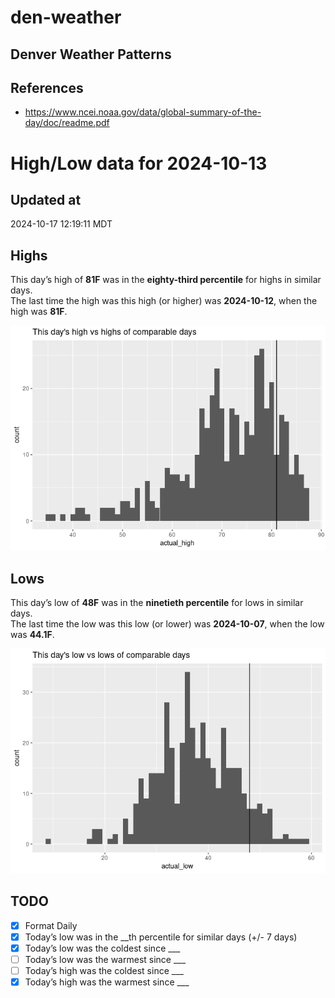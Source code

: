 

# den-weather

## Denver Weather Patterns

## References

- <https://www.ncei.noaa.gov/data/global-summary-of-the-day/doc/readme.pdf>

# High/Low data for 2024-10-13

## Updated at

2024-10-17 12:19:11 MDT

## Highs

This day’s high of **81F** was in the **eighty-third percentile** for
highs in similar days.  
The last time the high was this high (or higher) was **2024-10-12**,
when the high was **81F**.

![](readme_files/figure-commonmark/unnamed-chunk-4-1.png)

## Lows

This day’s low of **48F** was in the **ninetieth percentile** for lows
in similar days.  
The last time the low was this low (or lower) was **2024-10-07**, when
the low was **44.1F**.

![](readme_files/figure-commonmark/unnamed-chunk-6-1.png)

## TODO

- [x] Format Daily
- [x] Today’s low was in the \_\_th percentile for similar days (+/- 7
  days)
- [x] Today’s low was the coldest since \_\_\_
- [ ] Today’s low was the warmest since \_\_\_
- [ ] Today’s high was the coldest since \_\_\_
- [x] Today’s high was the warmest since \_\_\_
